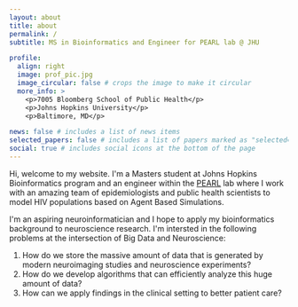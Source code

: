 ```yaml
---
layout: about
title: about
permalink: /
subtitle: MS in Bioinformatics and Engineer for PEARL lab @ JHU

profile:
  align: right
  image: prof_pic.jpg
  image_circular: false # crops the image to make it circular
  more_info: >
    <p>7005 Bloomberg School of Public Health</p>
    <p>Johns Hopkins University</p>
    <p>Baltimore, MD</p>

news: false # includes a list of news items
selected_papers: false # includes a list of papers marked as "selected={true}"
social: true # includes social icons at the bottom of the page
---
```


Hi, welcome to my website. I'm a Masters student at Johns Hopkins Bioinformatics program and an engineer within the [PEARL](https://pearlhivmodel.org/index.html) lab where I work with an amazing team of epidemiologists and public health scientists to model HIV populations based on Agent Based Simulations.

I'm an aspiring neuroinformatician and I hope to apply my bioinformatics background to neuroscience research. I'm intersted in the following problems at the intersection of Big Data and Neuroscience:

1. How do we store the massive amount of data that is generated by modern neuroimaging studies and neuroscience experiments?
2. How do we develop algorithms that can efficiently analyze this huge amount of data?
3. How can we apply findings in the clinical setting to better patient care?
